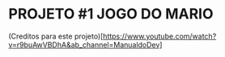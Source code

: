 # PROJETO #1 JOGO DO MARIO






(Creditos para este projeto)[https://www.youtube.com/watch?v=r9buAwVBDhA&ab_channel=ManualdoDev]
